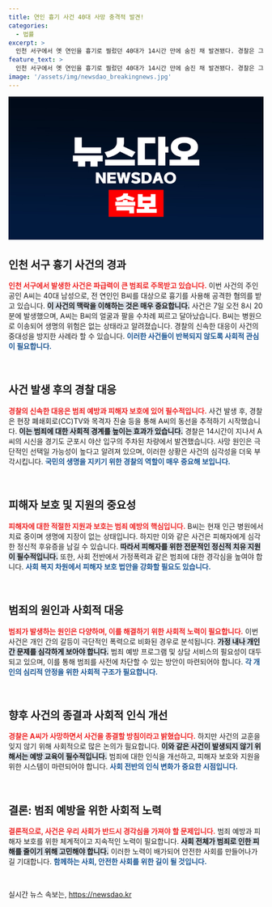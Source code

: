 ```yaml
---
title: 연인 흉기 사건 40대 사망 충격적 발견!
categories:
  - 법률
excerpt: >
  인천 서구에서 옛 연인을 흉기로 찔렀던 40대가 14시간 만에 숨진 채 발견됐다. 경찰은 그가 극단적인 선택을 한 것으로 보고 사건을 종결할 계획이다. 피해 현장과 CCTV로 추적한 경찰의 사투, 그리고 생명의 위협을 받은 피해자의 상황이 긴박하게 얽혀 있다.
feature_text: >
  인천 서구에서 옛 연인을 흉기로 찔렀던 40대가 14시간 만에 숨진 채 발견됐다. 경찰은 그가 극단적인 선택을 한 것으로 보고 사건을 종결할 계획이다. 피해 현장과 CCTV로 추적한 경찰의 사투, 그리고 생명의 위협을 받은 피해자의 상황이 긴박하게 얽혀 있다.
image: '/assets/img/newsdao_breakingnews.jpg'
---
```


<p><img src="/assets/img/newsdao_breakingnews.jpg" alt="koreaapp 속보" /></p>

<h2 data-ke-size="size26">인천 서구 흉기 사건의 경과</h2>

<p data-ke-size="size16"><b><span style="color: #ee2323;">인천 서구에서 발생한 사건은 파급력이 큰 범죄로 주목받고 있습니다.</span></b> 이번 사건의 주인공인 A씨는 40대 남성으로, 전 연인인 B씨를 대상으로  흉기를 사용해 공격한 혐의를 받고 있습니다. <b><span style="background-color: #21538527;">이 사건의 맥락을 이해하는 것은 매우 중요합니다.</span></b> 사건은 7일 오전 8시 20분에 발생했으며, A씨는 B씨의 얼굴과 팔을 수차례 찌르고 달아났습니다. B씨는 병원으로 이송되어 생명의 위험은 없는 상태라고 알려졌습니다. 경찰의 신속한 대응이 사건의 중대성을 방지한 사례라 할 수 있습니다. <b><span style="color: #1a5490;">이러한 사건들이 반복되지 않도록 사회적 관심이 필요합니다.</span></b></p>

<p data-ke-size="size16">&nbsp;</p>

<h2 data-ke-size="size26">사건 발생 후의 경찰 대응</h2>

<p data-ke-size="size16"><b><span style="color: #ee2323;">경찰의 신속한 대응은 범죄 예방과 피해자 보호에 있어 필수적입니다.</span></b> 사건 발생 후, 경찰은 현장 폐쇄회로(CC)TV와 목격자 진술 등을 통해 A씨의 동선을 추적하기 시작했습니다. <b><span style="background-color: #21538527;">이는 범죄에 대한 사회적 경계를 높이는 효과가 있습니다.</span></b> 경찰은 14시간이 지나서 A씨의 시신을 경기도 군포시 야산 입구의 주차된 차량에서 발견했습니다. 사망 원인은 극단적인 선택일 가능성이 높다고 알려져 있으며, 이러한 상황은 사건의 심각성을 더욱 부각시킵니다. <b><span style="color: #1a5490;">국민의 생명을 지키기 위한 경찰의 역할이 매우 중요해 보입니다.</span></b></p>

<p data-ke-size="size16">&nbsp;</p>

<h2 data-ke-size="size26">피해자 보호 및 지원의 중요성</h2>

<p data-ke-size="size16"><b><span style="color: #ee2323;">피해자에 대한 적절한 지원과 보호는 범죄 예방의 핵심입니다.</span></b> B씨는 현재 인근 병원에서 치료 중이며 생명에 지장이 없는 상태입니다. 하지만 이와 같은 사건은 피해자에게 심각한 정신적 후유증을 남길 수 있습니다. <b><span style="background-color: #21538527;">따라서 피해자를 위한 전문적인 정신적 치유 지원이 필수적입니다.</span></b> 또한, 사회 전반에서 가정폭력과 같은 범죄에 대한 경각심을 높여야 합니다. <b><span style="color: #1a5490;">사회 복지 차원에서 피해자 보호 법안을 강화할 필요도 있습니다.</span></b></p>

<p data-ke-size="size16">&nbsp;</p>

<h2 data-ke-size="size26">범죄의 원인과 사회적 대응</h2>

<p data-ke-size="size16"><b><span style="color: #ee2323;">범죄가 발생하는 원인은 다양하며, 이를 해결하기 위한 사회적 노력이 필요합니다.</span></b> 이번 사건은 개인 간의 갈등이 극단적인 폭력으로 비화된 경우로 분석됩니다. <b><span style="background-color: #21538527;">가정 내나 개인 간 문제를 심각하게 보아야 합니다.</span></b> 범죄 예방 프로그램 및 상담 서비스의 필요성이 대두되고 있으며, 이를 통해 범죄를 사전에 차단할 수 있는 방안이 마련되어야 합니다. <b><span style="color: #1a5490;">각 개인의 심리적 안정을 위한 사회적 구조가 필요합니다.</span></b></p>

<p data-ke-size="size16">&nbsp;</p>

<h2 data-ke-size="size26">향후 사건의 종결과 사회적 인식 개선</h2>

<p data-ke-size="size16"><b><span style="color: #ee2323;">경찰은 A씨가 사망하면서 사건을 종결할 방침이라고 밝혔습니다.</span></b> 하지만 사건의 교훈을 잊지 않기 위해 사회적으로 많은 논의가 필요합니다. <b><span style="background-color: #21538527;">이와 같은 사건이 발생되지 않기 위해서는 예방 교육이 필수적입니다.</span></b> 범죄에 대한 인식을 개선하고, 피해자 보호와 지원을 위한 시스템이 마련되어야 합니다. <b><span style="color: #1a5490;">사회 전반의 인식 변화가 중요한 시점입니다.</span></b></p>

<p data-ke-size="size16">&nbsp;</p>

<h2 data-ke-size="size26">결론: 범죄 예방을 위한 사회적 노력</h2>

<p data-ke-size="size16"><b><span style="color: #ee2323;">결론적으로, 사건은 우리 사회가 반드시 경각심을 가져야 할 문제입니다.</span></b> 범죄 예방과 피해자 보호를 위한 체계적이고 지속적인 노력이 필요합니다. <b><span style="background-color: #21538527;">사회 전체가 범죄로 인한 피해를 줄이기 위해 고민해야 합니다.</span></b> 이러한 노력이 배가되어 안전한 사회를 만들어나가길 기대합니다. <b><span style="color: #1a5490;">함께하는 사회, 안전한 사회를 위한 길이 될 것입니다.</span></b></p> 

<p data-ke-size="size16">&nbsp;</p>
실시간 뉴스 속보는, <a href="https://newsdao.kr" rel="dofollow">https://newsdao.kr</a>



